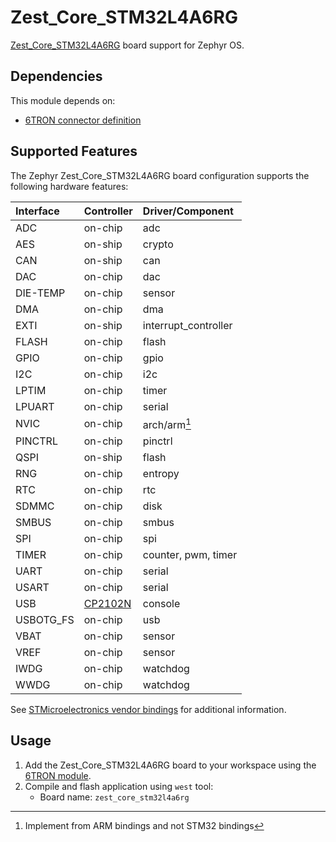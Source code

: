 # Zest_Core_STM32L4A6RG

[Zest_Core_STM32L4A6RG](https://6tron.io/zest_core/zest_core_stm32l4a6rg_3_1_0) board support for Zephyr OS.

## Dependencies

This module depends on:
- [6TRON connector definition](https://github.com/catie-aq/zephyr_6tron-connector)
## Supported Features

The Zephyr Zest_Core_STM32L4A6RG board configuration supports the following hardware features:

| Interface | Controller | Driver/Component                               |
| :-------- | :--------- | :--------------------------------------------- |
| ADC       | on-chip    | adc                                            |
| AES       | on-ship    | crypto                                         |
| CAN       | on-ship    | can                                            |
| DAC       | on-chip    | dac                                            |
| DIE-TEMP  | on-chip    | sensor                              |
| DMA       | on-chip    | dma                                            |
| EXTI      | on-ship    | interrupt_controller                           |
| FLASH     | on-chip    | flash                                          |
| GPIO      | on-chip    | gpio                                           |
| I2C       | on-chip    | i2c                                            |
| LPTIM     | on-chip    | timer                                          |
| LPUART    | on-chip    | serial                                         |
| NVIC      | on-chip    | arch/arm[^1] |
| PINCTRL   | on-chip    | pinctrl                                        |
| QSPI      | on-ship    | flash                                          |
| RNG       | on-chip    | entropy                                        |
| RTC       | on-chip    | rtc                                            |
| SDMMC     | on-chip    | disk                                           |
| SMBUS     | on-chip    | smbus                                          |
| SPI       | on-chip    | spi                                            |
| TIMER | on-chip | counter, pwm, timer |
| UART      | on-chip    | serial                                         |
| USART     | on-chip    | serial                                         |
| USB | [CP2102N](https://www.silabs.com/developers/usb-to-uart-bridge-vcp-drivers) | console |
| USBOTG_FS | on-chip    | usb                   |
| VBAT      | on-chip    | sensor                              |
| VREF      | on-chip    | sensor                              |
| IWDG | on-chip | watchdog |
| WWDG | on-chip | watchdog |

[^1]: Implement from ARM bindings and not STM32 bindings

See [STMicroelectronics vendor bindings](https://docs.zephyrproject.org/latest/build/dts/api/bindings.html#dt-vendor-st) for additional information.

## Usage

1. Add the Zest_Core_STM32L4A6RG board to your workspace using the [6TRON module](https://github.com/catie-aq/zephyr_6tron-manifest.git).
2. Compile and flash application using `west` tool:
   - Board name: `zest_core_stm32l4a6rg`
